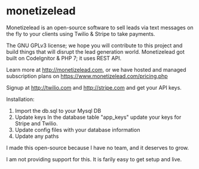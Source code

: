 # monetizelead
Monetizelead is an open-source software to sell leads via text messages on the fly to your clients using Twilio & Stripe to take payments. 

The GNU GPLv3 license; we hope you will contribute to this project and build things that will disrupt the lead generation world. Monetizelead got built on CodeIgnitor & PHP 7; it uses REST API.

Learn more at http://monetizelead.com, or we have hosted and managed subscription plans on https://www.monetizelead.com/pricing.php

Signup at http://twilio.com and http://stripe.com and get your API keys.

Installation:
1) Import the db.sql to your Mysql DB
2) Update keys In the database table "app_keys" update your keys for Stripe and Twilio.
3) Update config files with your database information
4) Update any paths

I made this open-source because I have no team, and it deserves to grow. 

I am not providing support for this. It is farily easy to get setup and live.
